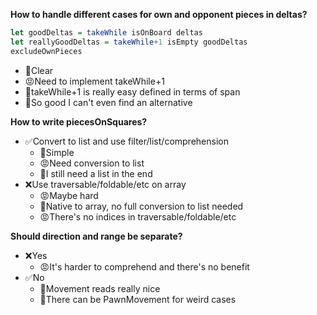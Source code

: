 **How to handle different cases for own and opponent pieces in deltas?**
```haskell
let goodDeltas = takeWhile isOnBoard deltas
let reallyGoodDeltas = takeWhile+1 isEmpty goodDeltas
excludeOwnPieces
```
* 🙂Clear
* 😡Need to implement takeWhile+1
* 🙂takeWhile+1 is really easy defined in terms of span
* 🙂So good I can't even find an alternative

**How to write piecesOnSquares?**
* ✅Convert to list and use filter/list/comprehension
    * 🙂Simple
    * 😡Need conversion to list
    * 🙂I still need a list in the end
* ❌Use traversable/foldable/etc on array
    * 😡Maybe hard
    * 🙂Native to array, no full conversion to list needed
    * 😡There's no indices in traversable/foldable/etc

**Should direction and range be separate?**
* ❌Yes
    * 😡It's harder to comprehend and there's no benefit
* ✅No
    * 🙂Movement reads really nice
    * 🙂There can be PawnMovement for weird cases